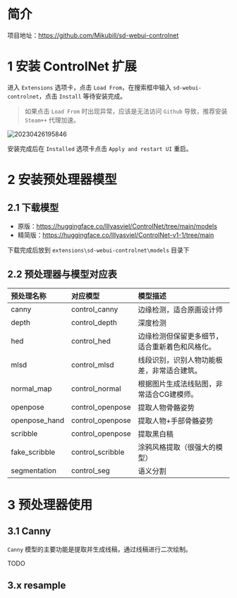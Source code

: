 # 简介

项目地址：https://github.com/Mikubill/sd-webui-controlnet

# 1 安装 ControlNet 扩展

进入 `Extensions` 选项卡，点击 `Load From`，在搜索框中输入 `sd-webui-controlnet`，点击 `Install` 等待安装完成。
> 如果点击 `Load From` 时出现异常，应该是无法访问 `Github` 导致，推荐安装 `Steam++` 代理加速。

![20230426195846](https://zoulei-images.oss-cn-chengdu.aliyuncs.com/md-images/20230426195846.png)

安装完成后在 `Installed` 选项卡点击 `Apply and restart UI` 重启。

# 2 安装预处理器模型

## 2.1 下载模型

- 原版：https://huggingface.co/lllyasviel/ControlNet/tree/main/models
- 精简版：https://huggingface.co/lllyasviel/ControlNet-v1-1/tree/main

下载完成后放到 `extensions\sd-webui-controlnet\models` 目录下

## 2.2 预处理器与模型对应表

| 预处理名称 | 对应模型 | 模型描述 |
| :-------- | :-------- | :-------- |
| canny | control_canny | 边缘检测，适合原画设计师 |
| depth | control_depth | 深度检测 |
| hed | control_hed | 边缘检测但保留更多细节，适合重新着色和风格化。 |
| mlsd | control_mlsd | 线段识别，识别人物功能极差，非常适合建筑。 |
| normal_map | control_normal | 根据图片生成法线贴图，非常适合CG建模师。 |
| openpose | control_openpose | 提取人物骨骼姿势 |
| openpose_hand | control_openpose | 提取人物+手部骨骼姿势 |
| scribble | control_openpose | 提取黑白稿 |
| fake_scribble | control_scribble | 涂鸦风格提取（很强大的模型） |
| segmentation | control_seg | 语义分割 |

# 3 预处理器使用

## 3.1 Canny

`Canny` 模型的主要功能是提取并生成线稿，通过线稿进行二次绘制。

TODO

## 3.x resample